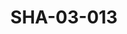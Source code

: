 ---
pid: SHA-03-013
title: SHA-03-013
language: ar
original_label: 
rights: شرحبيل احمد
location_of_original: شرحبيل احمد
photographer_or_studio: 
scanned_from: photograph 8.4 by 12.4
_date: 1965-1967
location: الخرطوم، حديقة الحيوانات
description: شرحبيل احمد
additional_notes: مستخدم في غلاف البوم شرحبيل احمد
permission_display: 'yes'
on_server: 'no'
on_website: 'no'
permalink: /photopages/ar/SHA-03-013.html
layout: photo-page
---